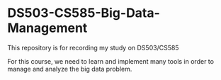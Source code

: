 # DS503-CS585-Big-Data-Management
This repository is for recording my study on DS503/CS585

For this course, we need to learn and implement many tools in order to manage and analyze the big data problem.
